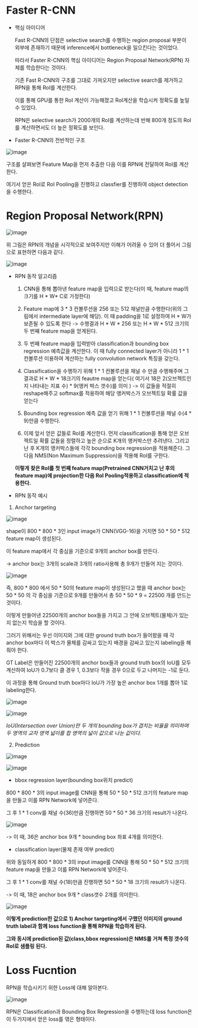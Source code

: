 # Faster R-CNN #

- 핵심 아이디어
    
    Fast R-CNN의 단점은 selective search를 수행하는 region proposal 부분이 외부에 존재하기 때문에 inference에서 bottleneck을 일으킨다는 것이었다.

    따라서 Faster R-CNN의 핵심 아이디어는 Region Proposal Network(RPN) 자체를 학습한다는 것이다. 

    기존 Fast R-CNN의 구조를 그대로 가져오지만 selective search를 제거하고 RPN을 통해 RoI를 계산한다.
    
    이를 통해 GPU를 통한 RoI 계산이 가능해졌고 RoI계산을 학습시켜 정확도를 높일 수 있었다.
    
    RPN은 selective search가 2000개의 RoI를 계산하는데 반해 800개 정도의 RoI를 계산하면서도 더 높은 정확도를 보인다. 
   
- Faster R-CNN의 전반적인 구조

![image](https://user-images.githubusercontent.com/66320010/107392751-564d0f80-6b3d-11eb-8a31-2837d4eb5cfe.png)

   구조를 살펴보면 Feature Map을 먼저 추출한 다음 이를 RPN에 전달하여 RoI를 계산한다.

   여기서 얻은 RoI로 RoI Pooling을 진행하고 classfier를 진행하여 object detection을 수행한다.
  
# Region Proposal Network(RPN) #

![image](https://user-images.githubusercontent.com/66320010/107396599-40d9e480-6b41-11eb-8410-f222362bf673.png)

위 그림은 RPN의 개념을 시각적으로 보여주지만 이해가 어려울 수 있어 더 풀어서 그림으로 표현하면 다음과 같다.

![image](https://user-images.githubusercontent.com/66320010/107397104-b34ac480-6b41-11eb-9529-9c19c602b0cc.png)

- RPN 동작 알고리즘 

  1) CNN을 통해 뽑아낸 feature map을 입력으로 받는다(이 때, feature map의 크기를 H * W* C로 가정한다)
  
  2) Feature map에 3 * 3 컨볼루션을 256 또는 512 채널만큼 수행한다(위의 그림에서 intermediate layer에 해당). 이 때 padding을 1로 설정하여 H * W가 보존될 수 있도록 한다 -> 수행결과 H * W * 256 또는 H * W * 512 크기의 두 번째 feature map을 얻게된다.

  3) 두 번째 feature map을 입력받아 classification과 bounding box regression 예측값을 계산한다. 이 때 fully connected layer가 아니라 1 * 1 컨볼루션 이용하여 계산하는 fully convolution network 특징을 갖는다.
  
  4) Classification을 수행하기 위해 1 * 1 컨볼루션을 채널 수 만큼 수행해주며 그 결과로 H * W * 18크기의 feautre map을 얻는다( 여기서 18은 2(오브젝트인지 나타내는 지표 수) * 9(앵커 박스 갯수)를 의미 ) -> 이 값들을 적절히 reshape해주고 softmax를 적용하여 해당 앵커박스가 오브젝트일 확률 값을 얻는다
  
  5) Bounding box regression 예측 값을 얻기 위해 1 * 1 컨볼루션을 채널 수(4 * 9)만큼 수행한다.
  
  6) 이제 앞서 얻은 값들로 RoI를 계산한다. 먼저 classification을 통해 얻은 오브젝트일 확률 값들을 정렬하고 높은 순으로 K개의 앵커박스만 추려낸다. 그리고 난 후 K개의 앵커박스들에 각각 bounding box regression을 적용해준다. 그 다음 NMS(Non Maximum Suppression)을 적용해 RoI를 구한다.
  
  **이렇게 찾은 RoI를 첫 번째 feature map(Pretrained CNN거치고 난 후의 feature map)에 projection한 다음 RoI Pooling적용하고 classification에 적용한다.**
  
- RPN 동작 예시

1) Anchor targeting
    
![image](https://user-images.githubusercontent.com/66320010/107400960-b8aa0e00-6b45-11eb-9a02-30e143a0ad02.png)
    
shape이 800 * 800 * 3인 input image가 CNN(VGG-16)을 거치면 50 * 50 * 512 feature map이 생성된다.
    
이 feature map에서 각 중심을 기준으로 9개의 anchor box를 만든다. 

-> anchor box는 3개의 scale과 3개의 ratio사용해 총 9개가 만들어 지는 것이다.

![image](https://user-images.githubusercontent.com/66320010/107411536-fc0a7980-6b51-11eb-9ed2-f87bfa457502.png)

즉, 800 * 800 에서 50 * 50의 feature map이 생성된다고 했을 때 anchor box는 50 * 50 의 각 중심을 기준으로 9개를 만들어서 총 50 * 50 * 9 = 22500 개를 만드는 것이다.
    
이렇게 만들어낸 22500개의 anchor box들을 가지고 그 안에 오브젝트(물체)가 있는지 없는지 학습을 할 것이다.

그러기 위해서는 우선 이미지와 그에 대한 ground truth box가 들어왔을 때 각 anchor box마다 이 박스가 물체를 감싸고 있는지 배경을 감싸고 있는지 labeling을 해줘야 한다.

GT Label은 만들어진 22500개의 anchor box들과 ground truth box의 IoU를 모두 계산하여 IoU가 0.7보다 클 경우 1, 0.3보다 작을 경우 0으로 두고 나머지는 -1로 둔다.

이 과정을 통해 Ground truth box마다 IoU가 가장 높은 anchor box 1개를 뽑아 1로 labeling한다.

![image](https://user-images.githubusercontent.com/66320010/107404115-45a29680-6b49-11eb-9574-7c451d6c9f75.png)

![image](https://user-images.githubusercontent.com/66320010/107404370-90bca980-6b49-11eb-8931-b6a1cfc498ed.png)

*IoU(Intersection over Union)란 두 개의 bounding box가 겹치는 비율을 의미하며 두 영역의 교차 영역 넓이를 합 영역의 넓이 값으로 나눈 값이다.*

2) Prediction

![image](https://user-images.githubusercontent.com/66320010/107405178-63243000-6b4a-11eb-99fd-189d0ee2c5a6.png)

![image](https://user-images.githubusercontent.com/66320010/107409430-81d8f580-6b4f-11eb-9113-579c31a28dc8.png)

   - bbox regression layer(bounding box위치 predict)
    
   800 * 800 * 3의 input image를 CNN을 통해 50 * 50 * 512 크기의 feature map을 만들고 이를 RPN Network에 넣어준다.
   
   그 후 1 * 1 conv를 채널 수(36)만큼 진행하면 50 * 50 * 36 크기의 result가 나온다.
   
   ![image](https://user-images.githubusercontent.com/66320010/107406705-117ca500-6b4c-11eb-9138-b98f3d581290.png)
   
   -> 이 때, 36은 anchor box 9개 * bounding box 좌표 4개를 의미한다.
    
   - classification layer(물체 존재 여부 predict)
   
   위와 동일하게 800 * 800 * 3의 input image를 CNN을 통해 50 * 50 * 512 크기의 feature map을 만들고 이를 RPN Network에 넣어준다.
   
   그 후 1 * 1 conv를 채널 수(18)만큼 진행하면 50 * 50 * 18 크기의 result가 나온다.
   
   -> 이 때, 18은 anchor box 9개 * class갯수 2개를 의미한다.
   
   ![image](https://user-images.githubusercontent.com/66320010/107409502-9ae1a680-6b4f-11eb-8a49-ba0de909a24e.png)
   
**이렇게 prediction한 값으로 1) Anchor targeting에서 구했던 이미지의 ground truth label과 함께 loss function을 통해 RPN을 학습하게 된다.**

**그와 동시에 prediction된 값(class,bbox regression)은 NMS를 거쳐 특정 갯수의 RoI로 샘플링 된다.**

# Loss Fucntion #

RPN을 학습시키기 위한 Loss에 대해 알아본다.

![image](https://user-images.githubusercontent.com/66320010/107479791-f139fe00-6bbe-11eb-9348-338bd64727f1.png)

RPN은 Classification과 Bounding Box Regression을 수행하는데 loss function은 이 두가지에서 얻은 loss를 엮은 형태이다.















